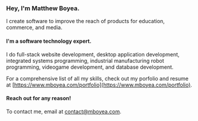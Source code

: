 ### Hey, I'm Matthew Boyea.
I create software to improve the reach of products for education, commerce, and media.

#### I'm a software technology expert.
I do full-stack website development, desktop application development, integrated systems programming, industrial manufacturing robot programming, videogame development, and database development.

For a comprehensive list of all my skills, check out my porfolio and resume at [https://www.mboyea.com/portfolio](https://www.mboyea.com/portfolio).

#### Reach out for any reason!
To contact me, email at [contact@mboyea.com](mailto:contact@mboyea.com).

